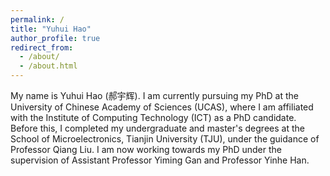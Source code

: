 ```yaml
---
permalink: /
title: "Yuhui Hao"
author_profile: true
redirect_from: 
  - /about/
  - /about.html
---
```

My name is Yuhui Hao (郝宇辉). I am currently pursuing my PhD at the University of Chinese Academy of Sciences (UCAS), where I am affiliated with the Institute of Computing Technology (ICT) as a PhD candidate. Before this, I completed my undergraduate and master's degrees at the School of Microelectronics, Tianjin University (TJU), under the guidance of Professor Qiang Liu. I am now working towards my PhD under the supervision of Assistant Professor Yiming Gan and Professor Yinhe Han.